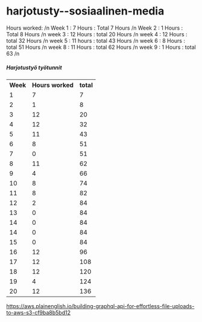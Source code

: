 # harjotusty--sosiaalinen-media

Hours worked: /n
Week 1 : 7 Hours : Total 7 Hours /n
Week 2 : 1 Hours : Total 8 Hours /n
week 3 : 12 Hours : total 20 Hours /n
week 4 : 12 Hours : total 32 Hours /n
week 5 : 11 hours : total 43 Hours /n
week 6 : 8 Hours : total 51 Hours /n
week 8 : 11 Hours : total 62 Hours /n
week 9 : 1 Hours : total 63 /n

<h5>Harjotustyö työtunnit</h5>
<table>
  
  <tr>
    <th>Week</th>
    <th>Hours worked</th>
    <th>total</th>
  </tr>
  <tr>
    <td>1</td>
    <td>7</td>
    <td>7</td>
  </tr>
    <tr>
    <td>2</td>
    <td>1</td>
    <td>8</td>
  </tr>
      <tr>
    <td>3</td>
    <td>12</td>
    <td>20</td>
  </tr>
      <tr>
    <td>4</td>
    <td>12</td>
    <td>32</td>
  </tr>
      <tr>
    <td>5</td>
    <td>11</td>
    <td>43</td>
  </tr>
      <tr>
    <td>6</td>
    <td>8</td>
    <td>51</td>
  </tr>
        <tr>
    <td>7</td>
    <td>0</td>
    <td>51</td>
  </tr>
      <tr>
    <td>8</td>
    <td>11</td>
    <td>62</td>
  </tr>
    <tr>
    <td>9</td>
    <td>4</td>
    <td>66</td>
  </tr>
  <tr>
  <td>10</td>
  <td>8</td>
  <td>74</td>
  </tr>
    <tr>
  <td>11</td>
  <td>8</td>
  <td>82</td>
  </tr>
      <tr>
  <td>12</td>
  <td>2</td>
  <td>84</td>
  </tr>
        <tr>
  <td>13</td>
  <td>0</td>
  <td>84</td>
  </tr>
        <tr>
  <td>14</td>
  <td>0</td>
  <td>84</td>
  </tr>
          <tr>
  <td>14</td>
  <td>0</td>
  <td>84</td>
  </tr>
     <tr>
  <td>15</td>
  <td>0</td>
  <td>84</td>
  </tr>
     <tr>
  <td>16</td>
  <td>12</td>
  <td>96</td>
  </tr>
       <tr>
  <td>17</td>
  <td>12</td>
  <td>108</td>
  </tr>
         <tr>
  <td>18</td>
  <td>12</td>
  <td>120</td>
  </tr>
           <tr>
  <td>19</td>
  <td>4</td>
  <td>124</td>
  </tr>
             <tr>
  <td>20</td>
  <td>12</td>
  <td>136</td>
  </tr>
</table>


https://aws.plainenglish.io/building-graphql-api-for-effortless-file-uploads-to-aws-s3-cf9ba8b5bd12

